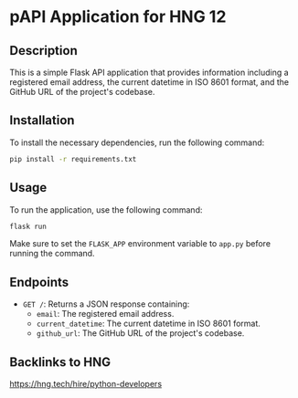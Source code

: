 # pAPI Application for HNG 12

## Description
This is a simple Flask API application that provides information including a registered email address, the current datetime in ISO 8601 format, and the GitHub URL of the project's codebase.

## Installation
To install the necessary dependencies, run the following command:

```bash
pip install -r requirements.txt
```

## Usage
To run the application, use the following command:

```bash
flask run
```

Make sure to set the `FLASK_APP` environment variable to `app.py` before running the command.

## Endpoints
- `GET /`: Returns a JSON response containing:
  - `email`: The registered email address.
  - `current_datetime`: The current datetime in ISO 8601 format.
  - `github_url`: The GitHub URL of the project's codebase.


## Backlinks to HNG
https://hng.tech/hire/python-developers